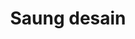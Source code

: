 ---
title: "Saung desain"
description: "Seminar UI/UX Design yang akan membahas seputar Industri sekarang"
eventDate: 2023-08-31
image: "/../../event-1.png"
isHighlighted: true
---